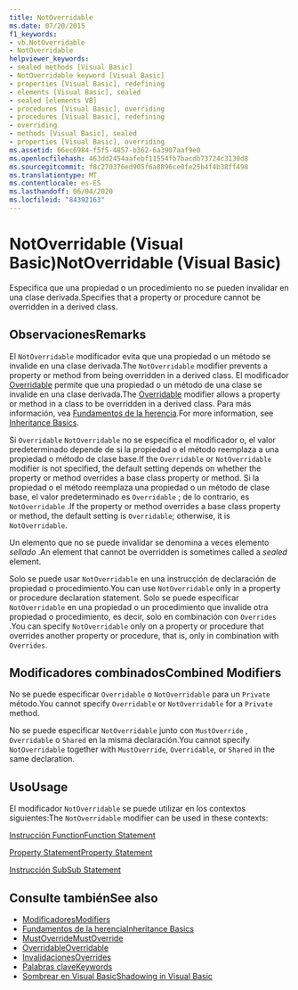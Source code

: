 ```yaml
---
title: NotOverridable
ms.date: 07/20/2015
f1_keywords:
- vb.NotOverridable
- NotOverridable
helpviewer_keywords:
- sealed methods [Visual Basic]
- NotOverridable keyword [Visual Basic]
- properties [Visual Basic], redefining
- elements [Visual Basic], sealed
- sealed [elements VB]
- procedures [Visual Basic], overriding
- procedures [Visual Basic], redefining
- overriding
- methods [Visual Basic], sealed
- properties [Visual Basic], overriding
ms.assetid: 66ec6984-f5f5-4857-b362-6a3907aaf9e0
ms.openlocfilehash: 463dd2454aafebf11554fb7bacdb73724c3130d8
ms.sourcegitcommit: f8c270376ed905f6a8896ce0fe25b4f4b38ff498
ms.translationtype: MT
ms.contentlocale: es-ES
ms.lasthandoff: 06/04/2020
ms.locfileid: "84392163"
---
```

# <a name="notoverridable-visual-basic"></a><span data-ttu-id="be521-102">NotOverridable (Visual Basic)</span><span class="sxs-lookup"><span data-stu-id="be521-102">NotOverridable (Visual Basic)</span></span>
<span data-ttu-id="be521-103">Especifica que una propiedad o un procedimiento no se pueden invalidar en una clase derivada.</span><span class="sxs-lookup"><span data-stu-id="be521-103">Specifies that a property or procedure cannot be overridden in a derived class.</span></span>  
  
## <a name="remarks"></a><span data-ttu-id="be521-104">Observaciones</span><span class="sxs-lookup"><span data-stu-id="be521-104">Remarks</span></span>  
 <span data-ttu-id="be521-105">El `NotOverridable` modificador evita que una propiedad o un método se invalide en una clase derivada.</span><span class="sxs-lookup"><span data-stu-id="be521-105">The `NotOverridable` modifier prevents a property or method from being overridden in a derived class.</span></span>  <span data-ttu-id="be521-106">El modificador [Overridable](overridable.md) permite que una propiedad o un método de una clase se invalide en una clase derivada.</span><span class="sxs-lookup"><span data-stu-id="be521-106">The [Overridable](overridable.md) modifier allows a property or method in a class to be overridden in a derived class.</span></span> <span data-ttu-id="be521-107">Para más información, vea [Fundamentos de la herencia](../../programming-guide/language-features/objects-and-classes/inheritance-basics.md).</span><span class="sxs-lookup"><span data-stu-id="be521-107">For more information, see [Inheritance Basics](../../programming-guide/language-features/objects-and-classes/inheritance-basics.md).</span></span>  
  
 <span data-ttu-id="be521-108">Si `Overridable` `NotOverridable` no se especifica el modificador o, el valor predeterminado depende de si la propiedad o el método reemplaza a una propiedad o método de clase base.</span><span class="sxs-lookup"><span data-stu-id="be521-108">If the `Overridable` or `NotOverridable` modifier is not specified, the default setting depends on whether the property or method overrides a base class property or method.</span></span> <span data-ttu-id="be521-109">Si la propiedad o el método reemplaza una propiedad o un método de clase base, el valor predeterminado es `Overridable` ; de lo contrario, es `NotOverridable` .</span><span class="sxs-lookup"><span data-stu-id="be521-109">If the property or method overrides a base class property or method, the default setting is `Overridable`; otherwise, it is `NotOverridable`.</span></span>  
  
 <span data-ttu-id="be521-110">Un elemento que no se puede invalidar se denomina a veces elemento *sellado* .</span><span class="sxs-lookup"><span data-stu-id="be521-110">An element that cannot be overridden is sometimes called a *sealed* element.</span></span>  
  
 <span data-ttu-id="be521-111">Solo se puede usar `NotOverridable` en una instrucción de declaración de propiedad o procedimiento.</span><span class="sxs-lookup"><span data-stu-id="be521-111">You can use `NotOverridable` only in a property or procedure declaration statement.</span></span> <span data-ttu-id="be521-112">Solo se puede especificar `NotOverridable` en una propiedad o un procedimiento que invalide otra propiedad o procedimiento, es decir, solo en combinación con `Overrides` .</span><span class="sxs-lookup"><span data-stu-id="be521-112">You can specify `NotOverridable` only on a property or procedure that overrides another property or procedure, that is, only in combination with `Overrides`.</span></span>  
  
## <a name="combined-modifiers"></a><span data-ttu-id="be521-113">Modificadores combinados</span><span class="sxs-lookup"><span data-stu-id="be521-113">Combined Modifiers</span></span>  
 <span data-ttu-id="be521-114">No se puede especificar `Overridable` o `NotOverridable` para un `Private` método.</span><span class="sxs-lookup"><span data-stu-id="be521-114">You cannot specify `Overridable` or `NotOverridable` for a `Private` method.</span></span>  
  
 <span data-ttu-id="be521-115">No se puede especificar `NotOverridable` junto con `MustOverride` , `Overridable` o `Shared` en la misma declaración.</span><span class="sxs-lookup"><span data-stu-id="be521-115">You cannot specify `NotOverridable` together with `MustOverride`, `Overridable`, or `Shared` in the same declaration.</span></span>  
  
## <a name="usage"></a><span data-ttu-id="be521-116">Uso</span><span class="sxs-lookup"><span data-stu-id="be521-116">Usage</span></span>  
 <span data-ttu-id="be521-117">El modificador `NotOverridable` se puede utilizar en los contextos siguientes:</span><span class="sxs-lookup"><span data-stu-id="be521-117">The `NotOverridable` modifier can be used in these contexts:</span></span>  
  
 [<span data-ttu-id="be521-118">Instrucción Function</span><span class="sxs-lookup"><span data-stu-id="be521-118">Function Statement</span></span>](../statements/function-statement.md)  
  
 [<span data-ttu-id="be521-119">Property Statement</span><span class="sxs-lookup"><span data-stu-id="be521-119">Property Statement</span></span>](../statements/property-statement.md)  
  
 [<span data-ttu-id="be521-120">Instrucción Sub</span><span class="sxs-lookup"><span data-stu-id="be521-120">Sub Statement</span></span>](../statements/sub-statement.md)  
  
## <a name="see-also"></a><span data-ttu-id="be521-121">Consulte también</span><span class="sxs-lookup"><span data-stu-id="be521-121">See also</span></span>

- [<span data-ttu-id="be521-122">Modificadores</span><span class="sxs-lookup"><span data-stu-id="be521-122">Modifiers</span></span>](index.md)
- [<span data-ttu-id="be521-123">Fundamentos de la herencia</span><span class="sxs-lookup"><span data-stu-id="be521-123">Inheritance Basics</span></span>](../../programming-guide/language-features/objects-and-classes/inheritance-basics.md)
- [<span data-ttu-id="be521-124">MustOverride</span><span class="sxs-lookup"><span data-stu-id="be521-124">MustOverride</span></span>](mustoverride.md)
- [<span data-ttu-id="be521-125">Overridable</span><span class="sxs-lookup"><span data-stu-id="be521-125">Overridable</span></span>](overridable.md)
- [<span data-ttu-id="be521-126">Invalidaciones</span><span class="sxs-lookup"><span data-stu-id="be521-126">Overrides</span></span>](overrides.md)
- [<span data-ttu-id="be521-127">Palabras clave</span><span class="sxs-lookup"><span data-stu-id="be521-127">Keywords</span></span>](../keywords/index.md)
- [<span data-ttu-id="be521-128">Sombrear en Visual Basic</span><span class="sxs-lookup"><span data-stu-id="be521-128">Shadowing in Visual Basic</span></span>](../../programming-guide/language-features/declared-elements/shadowing.md)
